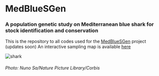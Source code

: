 # MedBlueSGen 
### A population genetic study on Mediterranean blue shark for stock identification and conservation
This is the repository to all codes used for the [MedBlueSGen](https://fishreg.jrc.ec.europa.eu/web/medbluesgen) project (updates soon)
An interactive sampling map is available [here](https://fishreg.jrc.ec.europa.eu/web/medbluesgen/sampling-data)

![shark](https://user-images.githubusercontent.com/51339439/162580700-63a773e1-d047-4efd-a07c-263bc4d4db96.jpg)
###### Photo: Nuno Sa/Nature Picture Library/Corbis
